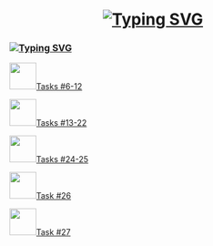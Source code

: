 <h1 align="center">
 <a href="https://git.io/typing-svg"><img src="https://readme-typing-svg.herokuapp.com?font=DM+Serif+Display&size=30&pause=1000&color=A11D1E&width=435&lines=Solving+tasks%3A" alt="Typing SVG" /></a>
</h1>

<h3>
  <a href="https://git.io/typing-svg"><img src="https://readme-typing-svg.herokuapp.com?font=Baskervville+SC&size=30&pause=1000&color=FF4747&width=435&lines=kate_css_html_tasks" alt="Typing SVG" /></a>
</h3>

<p>
  <img src="https://i.giphy.com/media/v1.Y2lkPTc5MGI3NjExdzJiNGprcGNycDBrd2Z4dnF1aGRscnNmZnlodnY5ODliNTd5dXRhbyZlcD12MV9pbnRlcm5hbF9naWZfYnlfaWQmY3Q9cw/iEbPnIPyh9Exq/giphy.gif" width="47px"/><a href="https://github.com/KateGrebeneva/kate_css_html_tasks/blob/main/kate_tasks%236-12.html">Tasks #6-12</a>
</p>

<p>
  <img src="https://i.giphy.com/media/v1.Y2lkPTc5MGI3NjExdzJiNGprcGNycDBrd2Z4dnF1aGRscnNmZnlodnY5ODliNTd5dXRhbyZlcD12MV9pbnRlcm5hbF9naWZfYnlfaWQmY3Q9cw/iEbPnIPyh9Exq/giphy.gif" width="47px"/><a href="https://github.com/KateGrebeneva/kate_css_html_tasks/tree/main/kate_tasks%2313-22">Tasks #13-22</a>
</p>

<p>
  <img src="https://i.giphy.com/media/v1.Y2lkPTc5MGI3NjExdzJiNGprcGNycDBrd2Z4dnF1aGRscnNmZnlodnY5ODliNTd5dXRhbyZlcD12MV9pbnRlcm5hbF9naWZfYnlfaWQmY3Q9cw/iEbPnIPyh9Exq/giphy.gif" width="47px"/><a href="https://github.com/KateGrebeneva/kate_css_html_tasks/tree/main/kate_tasks%2323-25">Tasks #24-25</a>
</p>

<p>
 <img src="https://i.giphy.com/media/v1.Y2lkPTc5MGI3NjExdzJiNGprcGNycDBrd2Z4dnF1aGRscnNmZnlodnY5ODliNTd5dXRhbyZlcD12MV9pbnRlcm5hbF9naWZfYnlfaWQmY3Q9cw/iEbPnIPyh9Exq/giphy.gif" width="47px"/><a href="https://github.com/KateGrebeneva/kate_css_html_tasks/tree/main/kate_tasks%2326">Task #26</a>
</p>
 
 <p>
 <img src="https://i.giphy.com/media/v1.Y2lkPTc5MGI3NjExdzJiNGprcGNycDBrd2Z4dnF1aGRscnNmZnlodnY5ODliNTd5dXRhbyZlcD12MV9pbnRlcm5hbF9naWZfYnlfaWQmY3Q9cw/iEbPnIPyh9Exq/giphy.gif" width="47px"/><a href="https://github.com/KateGrebeneva/kate_css_html_tasks/tree/main/kate_task%2327">Task #27</a>
</p>
